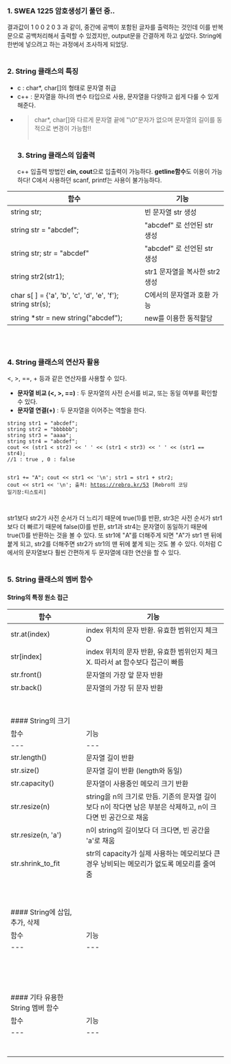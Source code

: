 <h3 id="1-swea-1225-암호생성기-풀던-중">1. SWEA 1225 암호생성기 풀던 중..</h3>
<p>결과값이 1 0 0 2 0 3 과 같이, 중간에 공백이 포함된 글자를 출력하는 것인데 이를 반복문으로 공백처리해서 출력할 수 있겠지만, output문을 간결하게 하고 싶었다.
String에 한번에 넣으려고 하는 과정에서 조사하게 되었당.
<br /><br /></p>
<h3 id="2-string-클래스의-특징">2. String 클래스의 특징</h3>
<ul>
<li>c : char*, char[]의 형태로 문자열 취급</li>
<li>c++ : 문자열을 하나의 변수 타입으로 사용, 문자열을 다양하고 쉽게 다룰 수 있게 해준다.</li>
<li><blockquote>
<p>char*, char[]와 다르게 문자열 끝에 &quot;\0&quot;문자가 없으며 문자열의 길이를 동적으로 변경이 가능함!!
<br /><br /></p>
</blockquote>
<h3 id="3-string-클래스의-입출력">3. String 클래스의 입출력</h3>
c++ 입출력 방법인 <strong>cin, cout</strong>으로 입출력이 가능하다. <strong>getline함수</strong>도 이용이 가능하다! 
C에서 사용하던 scanf, printf는 사용이 불가능하다.</li>
</ul>
<table>
<thead>
<tr>
<th>함수</th>
<th>기능</th>
</tr>
</thead>
<tbody><tr>
<td>string str;</td>
<td>빈 문자열 str 생성</td>
</tr>
<tr>
<td>string str = &quot;abcdef&quot;;</td>
<td>&quot;abcdef&quot; 로 선언된 str 생성</td>
</tr>
<tr>
<td>string str; str = &quot;abcdef&quot;</td>
<td>&quot;abcdef&quot; 로 선언된 str 생성</td>
</tr>
<tr>
<td>string str2(str1);</td>
<td>str1 문자열을 복사한 str2 생성</td>
</tr>
<tr>
<td>char s[ ] = {'a', 'b', 'c', 'd', 'e', 'f'}; string str(s);</td>
<td>C에서의 문자열과 호환 가능</td>
</tr>
<tr>
<td>string *str = new string(&quot;abcdef&quot;);</td>
<td>new를 이용한 동적할당</td>
</tr>
</tbody></table>
<p><br /><br /></p>
<h3 id="4-string-클래스의-연산자-활용">4. String 클래스의 연산자 활용</h3>
<p>&lt;, &gt;, ==, + 등과 같은 연산자를 사용할 수 있다.</p>
<ul>
<li><strong>문자열 비교 (&lt;, &gt;, ==)</strong> : 두 문자열의 사전 순서를 비교, 또는 동일 여부를 확인할 수 있다.</li>
<li><strong>문자열 연결(+)</strong> : 두 문자열을 이어주는 역할을 한다.</li>
</ul>
<pre><code class="language-cpp">string str1 = &quot;abcdef&quot;;
string str2 = &quot;bbbbbb&quot;;
string str3 = &quot;aaaa&quot;;
string str4 = &quot;abcdef&quot;;
cout &lt;&lt; (str1 &lt; str2) &lt;&lt; ' ' &lt;&lt; (str1 &lt; str3) &lt;&lt; ' ' &lt;&lt; (str1 == str4);
//1 : true , 0 : false

str1 += &quot;A&quot;;
cout &lt;&lt; str1 &lt;&lt; '\n';
str1 = str1 + str2;
cout &lt;&lt; str1 &lt;&lt; '\n';
출처: https://rebro.kr/53 [Rebro의 코딩 일기장:티스토리]</code></pre>
<p><img alt="" src="https://velog.velcdn.com/images/yookkilhwan/post/99753dd4-3d12-4ddf-b16f-bf0f2e1b4ba7/image.png" /></p>
<p>str1보다 str2가 사전 순서가 더 느리기 때문에 true(1)를 반환, str3은 사전 순서가 str1보다 더 빠르기 때문에 false(0)를 반환, str1과 str4는 문자열이 동일하기 때문에 true(1)를 반환하는 것을 볼 수 있다.
또 str1에 &quot;A&quot;를 더해주게 되면 &quot;A&quot;가 str1 맨 뒤에 붙게 되고, str2를 더해주면 str2가 str1의 맨 뒤에 붙게 되는 것도 볼 수 있다.
이처럼 C에서의 문자열보다 훨씬 간편하게 두 문자열에 대한 연산을 할 수 있다.
<br /><br /></p>
<h3 id="5-string-클래스의-멤버-함수">5. String 클래스의 멤버 함수</h3>
<h4 id="string의-특정-원소-접근">String의 특정 원소 접근</h4>
<table>
<thead>
<tr>
<th>함수</th>
<th>기능</th>
</tr>
</thead>
<tbody><tr>
<td>str.at(index)</td>
<td>index 위치의 문자 반환. 유효한 범위인지 체크 O</td>
</tr>
<tr>
<td>str[index]</td>
<td>index 위치의 문자 반환, 유효한 범위인지 체크 X. 따라서 at 함수보다 접근이 빠름</td>
</tr>
<tr>
<td>str.front()</td>
<td>문자열의 가장 앞 문자 반환</td>
</tr>
<tr>
<td>str.back()</td>
<td>문자열의 가장 뒤 문자 반환</td>
</tr>
<tr>
<td><br /><br /></td>
<td></td>
</tr>
<tr>
<td>#### String의 크기</td>
<td></td>
</tr>
<tr>
<td>함수</td>
<td>기능</td>
</tr>
<tr>
<td>---</td>
<td>---</td>
</tr>
<tr>
<td>str.length()</td>
<td>문자열 길이 반환</td>
</tr>
<tr>
<td>str.size()</td>
<td>문자열 길이 반환 (length와 동일)</td>
</tr>
<tr>
<td>str.capacity()</td>
<td>문자열이 사용중인 메모리 크기 반환</td>
</tr>
<tr>
<td>str.resize(n)</td>
<td>string을 n의 크기로 만듬. 기존의 문자열 길이보다 n이 작다면 남은 부분은 삭제하고, n이 크다면 빈 공간으로 채움</td>
</tr>
<tr>
<td>str.resize(n, 'a')</td>
<td>n이 string의 길이보다 더 크다면, 빈 공간을 'a'로 채움</td>
</tr>
<tr>
<td>str.shrink_to_fit</td>
<td>str의 capacity가 실제 사용하는 메모리보다 큰 경우 낭비되는 메모리가 없도록 메모리를 줄여줌</td>
</tr>
<tr>
<td></td>
<td></td>
</tr>
<tr>
<td></td>
<td></td>
</tr>
<tr>
<td><br /><br /></td>
<td></td>
</tr>
<tr>
<td>#### String에 삽입, 추가, 삭제</td>
<td></td>
</tr>
<tr>
<td>함수</td>
<td>기능</td>
</tr>
<tr>
<td>---</td>
<td>---</td>
</tr>
<tr>
<td></td>
<td></td>
</tr>
<tr>
<td></td>
<td></td>
</tr>
<tr>
<td></td>
<td></td>
</tr>
<tr>
<td></td>
<td></td>
</tr>
<tr>
<td></td>
<td></td>
</tr>
<tr>
<td></td>
<td></td>
</tr>
<tr>
<td></td>
<td></td>
</tr>
<tr>
<td><br /><br /></td>
<td></td>
</tr>
<tr>
<td>#### 기타 유용한 String 멤버 함수</td>
<td></td>
</tr>
<tr>
<td>함수</td>
<td>기능</td>
</tr>
<tr>
<td>---</td>
<td>---</td>
</tr>
<tr>
<td></td>
<td></td>
</tr>
<tr>
<td></td>
<td></td>
</tr>
<tr>
<td></td>
<td></td>
</tr>
<tr>
<td></td>
<td></td>
</tr>
<tr>
<td></td>
<td></td>
</tr>
<tr>
<td></td>
<td></td>
</tr>
<tr>
<td></td>
<td></td>
</tr>
</tbody></table>